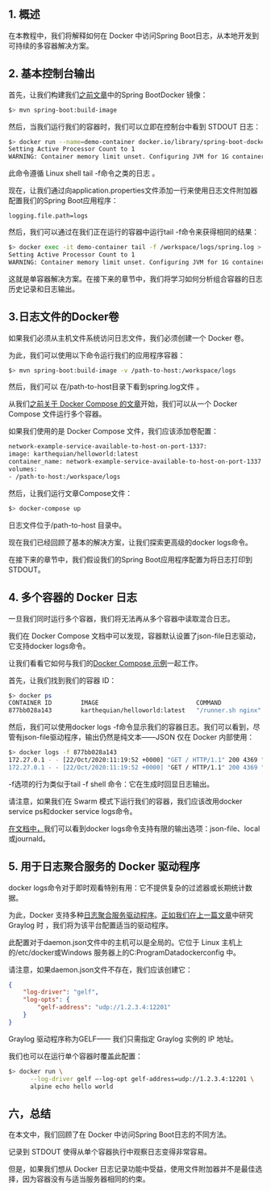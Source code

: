 ## 1. 概述

在本教程中，我们将解释如何在 Docker 中访问Spring Boot日志，从本地开发到可持续的多容器解决方案。

## 2. 基本控制台输出

首先，让我们构建我们[之前文章](https://www.baeldung.com/spring-boot-docker-images)中的Spring BootDocker 镜像：

```bash
$> mvn spring-boot:build-image
```

然后，当我们运行我们的容器时，我们可以立即在控制台中看到 STDOUT 日志：

```bash
$> docker run --name=demo-container docker.io/library/spring-boot-docker:0.0.1-SNAPSHOT
Setting Active Processor Count to 1
WARNING: Container memory limit unset. Configuring JVM for 1G container.
```

此命令遵循 Linux shell tail -f命令之类的日志 。

现在，让我们通过向application.properties文件添加一行来使用日志文件附加器配置我们的Spring Boot应用程序：

```plaintext
logging.file.path=logs
```

然后，我们可以通过在我们正在运行的容器中运行tail -f命令来获得相同的结果：

```bash
$> docker exec -it demo-container tail -f /workspace/logs/spring.log > $HOME/spring.log
Setting Active Processor Count to 1
WARNING: Container memory limit unset. Configuring JVM for 1G container.
```

这就是单容器解决方案。在接下来的章节中，我们将学习如何分析组合容器的日志历史记录和日志输出。

## 3.日志文件的Docker卷

如果我们必须从主机文件系统访问日志文件，我们必须创建一个 Docker 卷。

为此，我们可以使用以下命令运行我们的应用程序容器：

```bash
$> mvn spring-boot:build-image -v /path-to-host:/workspace/logs
```

然后，我们可以 在/path-to-host目录下看到spring.log文件 。

从我们[之前关于 Docker Compose 的文章](https://www.baeldung.com/docker-compose)开始，我们可以从一个 Docker Compose 文件运行多个容器。

如果我们使用的是 Docker Compose 文件，我们应该添加卷配置：

```bash
network-example-service-available-to-host-on-port-1337:
image: karthequian/helloworld:latest
container_name: network-example-service-available-to-host-on-port-1337
volumes:
- /path-to-host:/workspace/logs
```

然后，让我们运行文章Compose文件：

```bash
$> docker-compose up
```

日志文件位于/path-to-host 目录中。

现在我们已经回顾了基本的解决方案，让我们探索更高级的docker logs命令。

在接下来的章节中，我们假设我们的Spring Boot应用程序配置为将日志打印到 STDOUT。

## 4. 多个容器的 Docker 日志

一旦我们同时运行多个容器，我们将无法再从多个容器中读取混合日志。

我们在 Docker Compose 文档中可以发现，容器默认设置了json-file日志驱动，它支持docker logs命令。

让我们看看它如何与我们的[Docker Compose 示例](https://www.baeldung.com/docker-compose)一起工作。

首先，让我们找到我们的容器 ID：

```bash
$> docker ps
CONTAINER ID        IMAGE                           COMMAND                  
877bb028a143        karthequian/helloworld:latest   "/runner.sh nginx"       

```

然后，我们可以使用docker logs -f命令显示我们的容器日志。我们可以看到，尽管有json-file驱动程序，输出仍然是纯文本——JSON 仅在 Docker 内部使用：

```bash
$> docker logs -f 877bb028a143
172.27.0.1 - - [22/Oct/2020:11:19:52 +0000] "GET / HTTP/1.1" 200 4369 "
172.27.0.1 - - [22/Oct/2020:11:19:52 +0000] "GET / HTTP/1.1" 200 4369 "

```

-f选项的行为类似于tail -f shell 命令：它在生成时回显日志输出。

请注意，如果我们在 Swarm 模式下运行我们的容器，我们应该改用docker service ps和docker service logs命令。

[在文档中，](https://docs.docker.com/config/containers/logging/configure/#limitations-of-logging-drivers)我们可以看到docker logs命令支持有限的输出选项：json-file、local或journald。

## 5. 用于日志聚合服务的 Docker 驱动程序

docker logs命令对于即时观看特别有用：它不提供复杂的过滤器或长期统计数据。

为此，Docker 支持多种[日志聚合服务驱动程序](https://docs.docker.com/config/containers/logging/configure/#supported-logging-drivers)。[正如我们在上一篇文章](https://www.baeldung.com/graylog-with-spring-boot)中研究 Graylog 时 ，我们将为该平台配置适当的驱动程序。

此配置对于daemon.json文件中的主机可以是全局的。它位于 Linux 主机上的/etc/docker或Windows 服务器上的C:ProgramDatadockerconfig 中。

请注意，如果daemon.json文件不存在，我们应该创建它：

```json
{ 
    "log-driver": "gelf",
    "log-opts": {
        "gelf-address": "udp://1.2.3.4:12201"
    }
}
```

Graylog 驱动程序称为GELF—— 我们只需指定 Graylog 实例的 IP 地址。

我们也可以在运行单个容器时覆盖此配置：

```bash
$> docker run \
      --log-driver gelf –-log-opt gelf-address=udp://1.2.3.4:12201 \
      alpine echo hello world
```

## 六，总结

在本文中，我们回顾了在 Docker 中访问Spring Boot日志的不同方法。

记录到 STDOUT 使得从单个容器执行中观察日志变得非常容易。

但是，如果我们想从 Docker 日志记录功能中受益，使用文件附加器并不是最佳选择，因为容器没有与适当服务器相同的约束。